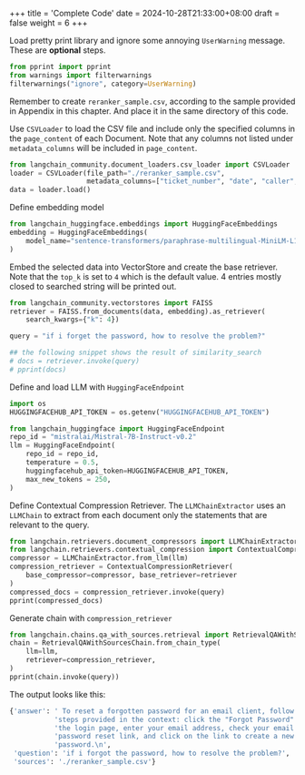 +++
title = 'Complete Code'
date = 2024-10-28T21:33:00+08:00
draft = false
weight = 6
+++

Load pretty print library and ignore some annoying `UserWarning` message. These are **optional** steps.

```py
from pprint import pprint
from warnings import filterwarnings
filterwarnings("ignore", category=UserWarning)
```

Remember to create `reranker_sample.csv`, according to the sample provided in Appendix in this chapter. And place it in the same directory of this code.

Use `CSVLoader` to load the CSV file and include only the specified columns in the `page_content` of each Document. Note that any columns not listed under `metadata_columns` will be included in `page_content`.

```py
from langchain_community.document_loaders.csv_loader import CSVLoader
loader = CSVLoader(file_path="./reranker_sample.csv",
                   metadata_columns=["ticket_number", "date", "caller", "responder", "timestamp"])
data = loader.load()
```

Define embedding model

```py
from langchain_huggingface.embeddings import HuggingFaceEmbeddings
embedding = HuggingFaceEmbeddings(
    model_name="sentence-transformers/paraphrase-multilingual-MiniLM-L12-v2"
)
```

Embed the selected data into VectorStore and create the base retriever. Note that the `top_k` is set to `4` which is the default value. 4 entries mostly closed to searched string will be printed out.

```py
from langchain_community.vectorstores import FAISS
retriever = FAISS.from_documents(data, embedding).as_retriever(
    search_kwargs={"k": 4})

query = "if i forget the password, how to resolve the problem?"

## the following snippet shows the result of similarity_search
# docs = retriever.invoke(query)
# pprint(docs)
```

Define and load LLM with `HuggingFaceEndpoint`
```py
import os
HUGGINGFACEHUB_API_TOKEN = os.getenv("HUGGINGFACEHUB_API_TOKEN")

from langchain_huggingface import HuggingFaceEndpoint
repo_id = "mistralai/Mistral-7B-Instruct-v0.2"
llm = HuggingFaceEndpoint(
    repo_id = repo_id,
    temperature = 0.5,
    huggingfacehub_api_token=HUGGINGFACEHUB_API_TOKEN,
    max_new_tokens = 250,
)
```

<!-- > Note: the `gguf` model should be downloaded prior to this step. -->

Define Contextual Compression Retriever. The `LLMChainExtractor` uses an `LLMChain` to extract from each document only the statements that are relevant to the query.

```python
from langchain.retrievers.document_compressors import LLMChainExtractor
from langchain.retrievers.contextual_compression import ContextualCompressionRetriever
compressor = LLMChainExtractor.from_llm(llm)
compression_retriever = ContextualCompressionRetriever(
    base_compressor=compressor, base_retriever=retriever
)
compressed_docs = compression_retriever.invoke(query)
pprint(compressed_docs)
```

Generate chain with `compression_retriever`
```py
from langchain.chains.qa_with_sources.retrieval import RetrievalQAWithSourcesChain
chain = RetrievalQAWithSourcesChain.from_chain_type(
    llm=llm, 
    retriever=compression_retriever,
)
pprint(chain.invoke(query))
```

The output looks like this:

```py
{'answer': ' To reset a forgotten password for an email client, follow the '
           'steps provided in the context: click the "Forgot Password" link on '
           'the login page, enter your email address, check your email for a '
           'password reset link, and click on the link to create a new '
           'password.\n',
 'question': 'if i forgot the password, how to resolve the problem?',
 'sources': './reranker_sample.csv'}
```
